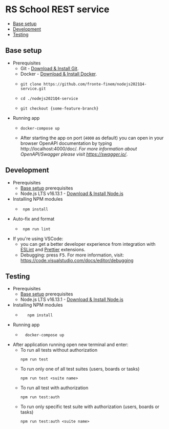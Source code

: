 # RS School REST service

- [Base setup](#base-setup)
- [Development](#development)
- [Testing](#testing)

[git]: https://git-scm.com/downloads
[docker]: https://hub.docker.com/search?type=edition&offering=community&operating_system=linux%2Cwindows%2Cmac
[nodejs]: https://nodejs.org/en/download/
[vsc-eslint]: https://marketplace.visualstudio.com/items?itemName=dbaeumer.vscode-eslint
[vsc-prettier]: https://marketplace.visualstudio.com/items?itemName=esbenp.prettier-vscode

## Base setup
  - Prerequisites
    - Git - [Download & Install Git][git].
    - Docker - [Download & Install Docker][docker].
    - ```shell
      git clone https://github.com/fronte-finem/nodejs2021Q4-service.git
      ```
    - ```shell
      cd ./nodejs2021Q4-service
      ```
    - ```shell
      git checkout {some-feature-branch}
      ```
  - Running app
    - ```shell
      docker-compose up
      ```
    - After starting the app on port (`4000` as default) you can open
      in your browser OpenAPI documentation by typing http://localhost:4000/doc/.
      *For more information about OpenAPI/Swagger please visit https://swagger.io/*.

## Development
  - Prerequisites
    - [Base setup](#base-setup) prerequisites
    - Node.js LTS v16.13.1 - [Download & Install Node.js][nodejs]
  - Installing NPM modules
    - ```shell
       npm install
      ```
  - Auto-fix and format
    - ```shell
       npm run lint
      ```
  - If you're using VSCode:
    - you can get a better developer experience from integration with [ESLint][vsc-eslint] and [Prettier][vsc-prettier] extensions.
    - Debugging: press <kbd>F5</kbd>. For more information, visit: https://code.visualstudio.com/docs/editor/debugging

## Testing
  - Prerequisites
    - [Base setup](#base-setup) prerequisites
    - Node.js LTS v16.13.1 - [Download & Install Node.js][nodejs]
  - Installing NPM modules
    - ```shell
         npm install
        ```
  - Running app
    - ```shell
        docker-compose up
        ```
  - After application running open new terminal and enter:
    - To run all tests without authorization
      ```shell
      npm run test
      ```
    - To run only one of all test suites (users, boards or tasks)
      ```shell
      npm run test <suite name>
      ```
    - To run all test with authorization
      ```shell
      npm run test:auth
      ```
    - To run only specific test suite with authorization (users, boards or tasks)
      ```shell
      npm run test:auth <suite name>
      ```
